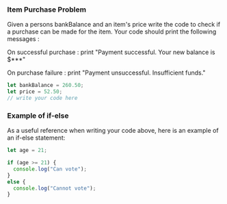 ### Item Purchase Problem

Given a persons bankBalance and an item's price write the code to check if a purchase can be made for the item. Your code should print the following messages :

On successful purchase : print "Payment successful. Your new balance is $***"

On purchase failure : print "Payment unsuccessful. Insufficient funds."

```js
let bankBalance = 260.50;
let price = 52.50;
// write your code here
```

### Example of if-else
As a useful reference when writing your code above, here is an example of an if-else statement:

```js
let age = 21;

if (age >= 21) {
  console.log("Can vote");
} 
else {
  console.log("Cannot vote");
}
```

